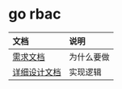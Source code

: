 # go rbac

|文档|说明|
|:---|:---|
| [需求文档](./document/demand-analysis.md) |为什么要做|
| [详细设计文档](./document/design.md)|实现逻辑|

